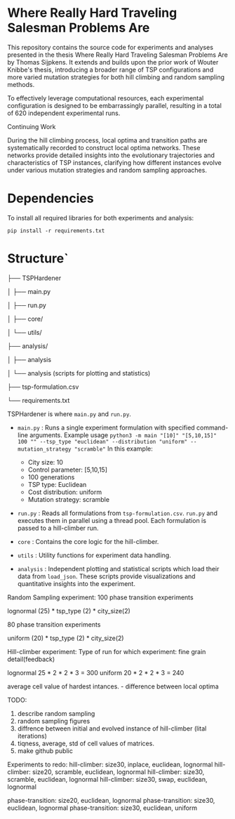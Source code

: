 # Where Really Hard Traveling Salesman Problems Are

This repository contains the source code for experiments and analyses presented in the thesis Where Really Hard Traveling Salesman Problems Are by Thomas Sijpkens. It extends and builds upon the prior work of Wouter Knibbe's thesis, introducing a broader range of TSP configurations and more varied mutation strategies for both hill climbing and random sampling methods.

To effectively leverage computational resources, each experimental configuration is designed to be embarrassingly parallel, resulting in a total of 620 independent experimental runs.

Continuing Work

During the hill climbing process, local optima and transition paths are systematically recorded to construct local optima networks. These networks provide detailed insights into the evolutionary trajectories and characteristics of TSP instances, clarifying how different instances evolve under various mutation strategies and random sampling approaches.

# Dependencies

To install all required libraries for both experiments and analysis:

`pip install -r requirements.txt`

# Structure`

├── TSPHardener

│ ├── main.py

│ ├── run.py

│ ├── core/

│ └── utils/

├── analysis/

│ ├── analysis

│ └── analysis (scripts for plotting and statistics)

├── tsp-formulation.csv

└── requirements.txt


TSPHardener is where `main.py` and `run.py`.  
- `main.py` : Runs a single experiment formulation with specified command-line arguments.
  Example usage
 `python3 -m main "[10]" "[5,10,15]" 100 "" --tsp_type "euclidean" --distribution "uniform" --mutation_strategy "scramble"`
  In this example:
    - City size: 10
    - Control parameter: [5,10,15]
    - 100 generations
    - TSP type: Euclidean
    - Cost distribution: uniform
    - Mutation strategy: scramble
  
- `run.py` : Reads all formulations from `tsp-formulation.csv`. `run.py` and executes them in parallel using a thread pool. Each formulation is passed to a hill-climber run.
- `core` :  Contains the core logic for the hill-climber.
- `utils` : Utility functions for experiment data handling.
- `analysis` :  Independent plotting and statistical scripts which load their data from `load_json`. These scripts provide visualizations and quantitative insights into the experiment.


Random Sampling experiment:
100 phase transition experiments

lognormal (25) * tsp_type (2) * city_size(2)

80 phase transition experiments

uniform (20) * tsp_type (2) * city_size(2)

Hill-climber experiment:
Type of run for which experiment: fine grain detail(feedback)

lognormal 
25 * 2 * 2 * 3 = 300
uniform 
20 * 2 * 2 * 3 = 240

average cell value of hardest intances. - difference between local optima

TODO:
1. describe random sampling
2. random sampling figures
3. diffrence between initial and evolved instance of hill-climber (lital iterations)
4. tiqness, average, std of cell values of matrices. 
5. make github public

Experiments to redo:
hill-climber: size30, inplace, euclidean, lognormal
hill-climber: size20, scramble, euclidean, lognormal
hill-climber: size30, scramble, euclidean, lognormal
hill-climber: size30, swap, euclidean, lognormal

phase-transition: size20, euclidean, lognormal
phase-transition: size30, euclidean, lognormal
phase-transition: size30, euclidean, uniform
